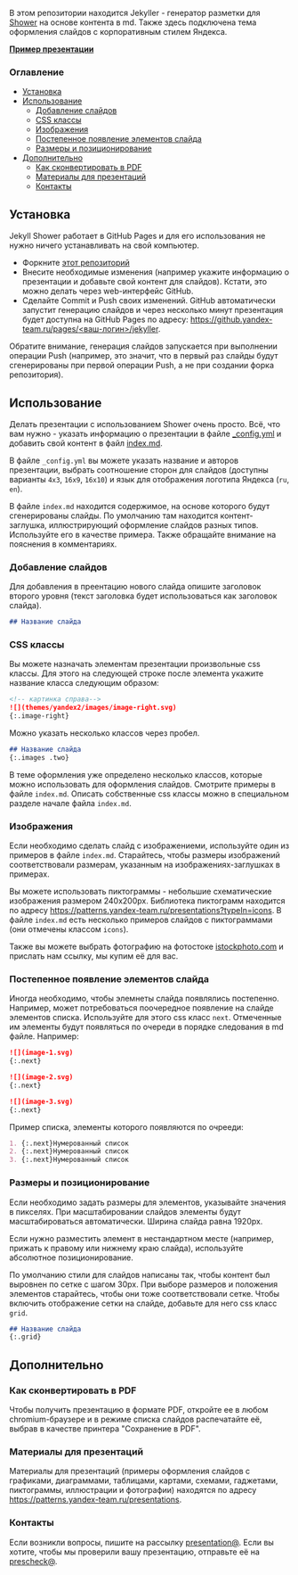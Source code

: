 В этом репозитории находится Jekyller - генератор разметки для [Shower](https://github.com/shower/shower) на основе контента в md. Также здесь подключена тема оформления слайдов с корпоративным стилем Яндекса.

**[Пример презентации](https://github.yandex-team.ru/pages/presentation/jekyller/)**

### Оглавление

- [Установка](#Установка)
- [Использование](#Использование)
  - [Добавление слайдов](#Добавление-слайдов)
  - [CSS классы](#css-классы)
  - [Изображения](#Изображения)
  - [Постепенное появление элементов слайда](#Постепенное-появление-элементов-слайда)
  - [Размеры и позиционирование](#Размеры-и-позиционирование)
- [Дополнительно](#Дополнительно)
  - [Как сконвертировать в PDF](#Как-сконвертировать-в-pdf)
  - [Материалы для презентаций](#Материалы-для-презентаций)
  - [Контакты](#Контакты)

## Установка

Jekyll Shower работает в GitHub Pages и для его использования не нужно ничего устанавливать на свой компьютер.

-  Форкните [этот репозиторий](https://github.yandex-team.ru/presentation/jekyller)
-  Внесите необходимые изменения (например укажите информацию о презентации и добавьте свой контент для слайдов). Кстати, это можно делать через web-интерфейс GitHub.
-  Сделайте Commit и Push своих изменений. GitHub автоматически запустит генерацию слайдов и через несколько минут презентация будет доступна на GitHub Pages по адресу: [https://github.yandex-team.ru/pages/<ваш-логин>/jekyller](https://github.yandex-team.ru/pages/presentation/jekyller).

Обратите внимание, генерация слайдов запускается при выполнении операции Push (например, это значит, что в первый раз слайды будут сгенерированы при первой операции Push, а не при создании форка репозитория).

## Использование

Делать презентации с использованием Shower очень просто. Всё, что вам нужно - указать информацию о презентации в файле [_config.yml](_config.yml) и добавить свой контент в файл [index.md](index.md).

В файле `_config.yml` вы можете указать название и авторов презентации, выбрать соотношение сторон для слайдов (доступны варианты `4x3`, `16x9`, `16x10`) и язык для отображения логотипа Яндекса (`ru`, `en`).

В файле `index.md` находится содержимое, на основе которого будут сгенерированы слайды. По умолчанию там находится контент-заглушка, иллюстрирующий оформление слайдов разных типов. Используйте его в качестве примера. Также обращайте внимание на пояснения в комментариях.

### Добавление слайдов

Для добавления в преентацию нового слайда опишите заголовок второго уровня (текст заголовка будет использоваться как заголовок слайда).

```md
## Название слайда
```

### CSS классы

Вы можете назначать элементам презентации произвольные css классы. Для этого на следующей строке после элемента укажите название класса следующим образом:

```md
<!-- картинка справа-->
![](themes/yandex2/images/image-right.svg)
{:.image-right}
```

Можно указать несколько классов через пробел.

```md
## Название слайда
{:.images .two}
```

В теме оформления уже определено несколько классов, которые можно использовать для оформления слайдов. Смотрите примеры в файле `index.md`. Описать собственные css классы можно в специальном разделе начале файла `index.md`.

### Изображения

Если необходимо сделать слайд с изображениеми, используйте один из примеров в файле `index.md`. Старайтесь, чтобы размеры изображений соответствовали размерам, указанным на изображениях-заглушках в примерах.

Вы можете использовать пиктограммы - небольшие схематические изображения размером 240x200px. Библиотека пиктограмм находится по адресу https://patterns.yandex-team.ru/presentations?typeIn=icons. В файле `index.md` есть несколько примеров слайдов с пиктограммами (они отмечены классом `icons`).

Также вы можете выбрать фотографию на фотостоке [istockphoto.com](http://www.istockphoto.com/ru) и прислать нам ссылку, мы купим её для вас.


### Постепенное появление элементов слайда

Иногда необходимо, чтобы элемнеты слайда появлялись постепенно. Например, может потребоваться поочередное появление на слайде элементов списка. Используйте для этого css класс `next`. Отмеченные им элементы будут появляться по очереди в порядке следования в md файле. Например:

```md
![](image-1.svg)
{:.next}

![](image-2.svg)
{:.next}

![](image-3.svg)
{:.next}
```

Пример списка, элементы которого появляются по очрееди:

```md
1. {:.next}Нумерованный список
2. {:.next}Нумерованный список
3. {:.next}Нумерованный список
```

### Размеры и позиционирование

Если необходимо задать размеры для элементов, указывайте значения в пикселях. При масштабировании слайдов элементы будут масштабироваться автоматически. Ширина слайда равна 1920px.

Если нужно разместить элемент в нестандартном месте (например, прижать к правому или нижнему краю слайда), используйте абсолютное позиционирование. 

По умолчанию стили для слайдов написаны так, чтобы контент был выровнен по сетке с шагом 30px. При выборе размеров и положения элементов старайтесь, чтобы они тоже соответствовали сетке. Чтобы включить отображение сетки на слайде, добавьте для него css класс `grid`.

```md
## Название слайда
{:.grid}
```

## Дополнительно

### Как сконвертировать в PDF

Чтобы получить презентацию в формате PDF, откройте ее в любом chromium-браузере и в режиме списка слайдов распечатайте её, выбрав в качестве принтера "Сохранение в PDF".

### Материалы для презентаций

Материалы для презентаций (примеры оформления слайдов с графиками, диаграммами, таблицами, картами, схемами, гаджетами, пиктограммы, иллюстрации и фотографии) находятся по адресу https://patterns.yandex-team.ru/presentations.

### Контакты

Если возникли вопросы, пишите на рассылку [presentation@](presentation@yandex-team.ru). Если вы хотите, чтобы мы проверили вашу презентацию, отправьте её на [prescheck@](prescheck@yandex-team.ru).
